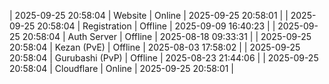 | 2025-09-25 20:58:04 | Website | Online | 2025-09-25 20:58:01 |
| 2025-09-25 20:58:04 | Registration | Offline | 2025-09-09 16:40:23 |
| 2025-09-25 20:58:04 | Auth Server | Offline | 2025-08-18 09:33:31 |
| 2025-09-25 20:58:04 | Kezan (PvE) | Offline | 2025-08-03 17:58:02 |
| 2025-09-25 20:58:04 | Gurubashi (PvP) | Offline | 2025-08-23 21:44:06 |
| 2025-09-25 20:58:04 | Cloudflare | Online | 2025-09-25 20:58:01 |
